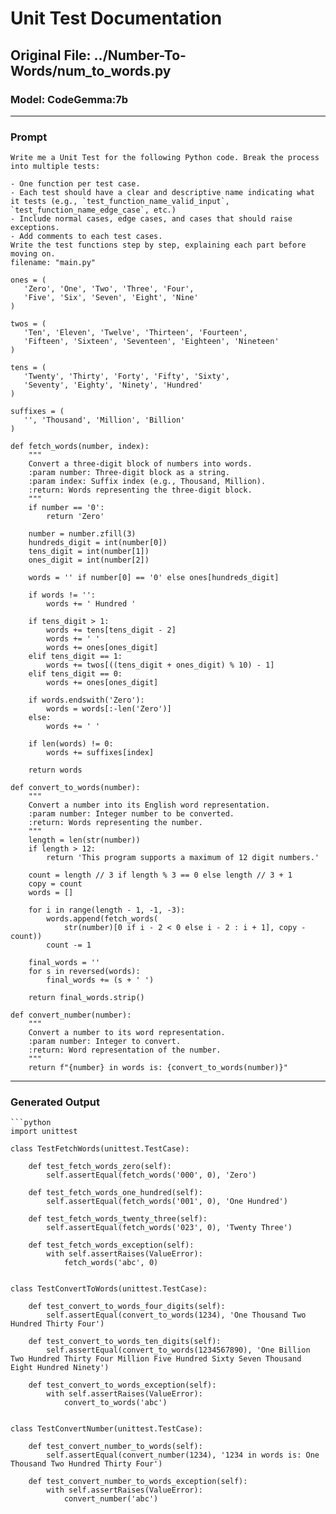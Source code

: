 # Unit Test Documentation
## Original File: ../Number-To-Words/num_to_words.py

### Model: CodeGemma:7b

<hr>

### Prompt

```
Write me a Unit Test for the following Python code. Break the process into multiple tests:

- One function per test case.
- Each test should have a clear and descriptive name indicating what it tests (e.g., `test_function_name_valid_input`, `test_function_name_edge_case`, etc.)
- Include normal cases, edge cases, and cases that should raise exceptions.
- Add comments to each test cases.
Write the test functions step by step, explaining each part before moving on.
filename: "main.py"

ones = (
   'Zero', 'One', 'Two', 'Three', 'Four',
   'Five', 'Six', 'Seven', 'Eight', 'Nine'
)

twos = (
   'Ten', 'Eleven', 'Twelve', 'Thirteen', 'Fourteen',
   'Fifteen', 'Sixteen', 'Seventeen', 'Eighteen', 'Nineteen'
)

tens = (
   'Twenty', 'Thirty', 'Forty', 'Fifty', 'Sixty',
   'Seventy', 'Eighty', 'Ninety', 'Hundred'
)

suffixes = (
   '', 'Thousand', 'Million', 'Billion'
)

def fetch_words(number, index):
    """
    Convert a three-digit block of numbers into words.
    :param number: Three-digit block as a string.
    :param index: Suffix index (e.g., Thousand, Million).
    :return: Words representing the three-digit block.
    """
    if number == '0': 
        return 'Zero'

    number = number.zfill(3)
    hundreds_digit = int(number[0])
    tens_digit = int(number[1])
    ones_digit = int(number[2])

    words = '' if number[0] == '0' else ones[hundreds_digit]

    if words != '':
        words += ' Hundred '

    if tens_digit > 1:
        words += tens[tens_digit - 2]
        words += ' '
        words += ones[ones_digit]
    elif tens_digit == 1:
        words += twos[((tens_digit + ones_digit) % 10) - 1]
    elif tens_digit == 0:
        words += ones[ones_digit]

    if words.endswith('Zero'):
        words = words[:-len('Zero')]
    else:
        words += ' '

    if len(words) != 0:
        words += suffixes[index]
      
    return words

def convert_to_words(number):
    """
    Convert a number into its English word representation.
    :param number: Integer number to be converted.
    :return: Words representing the number.
    """
    length = len(str(number))
    if length > 12:
        return 'This program supports a maximum of 12 digit numbers.'

    count = length // 3 if length % 3 == 0 else length // 3 + 1
    copy = count
    words = []

    for i in range(length - 1, -1, -3):
        words.append(fetch_words(
            str(number)[0 if i - 2 < 0 else i - 2 : i + 1], copy - count))
        count -= 1

    final_words = ''
    for s in reversed(words):
        final_words += (s + ' ')

    return final_words.strip()

def convert_number(number):
    """
    Convert a number to its word representation.
    :param number: Integer to convert.
    :return: Word representation of the number.
    """
    return f"{number} in words is: {convert_to_words(number)}"
```

<hr>

### Generated Output

```
```python
import unittest

class TestFetchWords(unittest.TestCase):

    def test_fetch_words_zero(self):
        self.assertEqual(fetch_words('000', 0), 'Zero')

    def test_fetch_words_one_hundred(self):
        self.assertEqual(fetch_words('001', 0), 'One Hundred')

    def test_fetch_words_twenty_three(self):
        self.assertEqual(fetch_words('023', 0), 'Twenty Three')

    def test_fetch_words_exception(self):
        with self.assertRaises(ValueError):
            fetch_words('abc', 0)


class TestConvertToWords(unittest.TestCase):

    def test_convert_to_words_four_digits(self):
        self.assertEqual(convert_to_words(1234), 'One Thousand Two Hundred Thirty Four')

    def test_convert_to_words_ten_digits(self):
        self.assertEqual(convert_to_words(1234567890), 'One Billion Two Hundred Thirty Four Million Five Hundred Sixty Seven Thousand Eight Hundred Ninety')

    def test_convert_to_words_exception(self):
        with self.assertRaises(ValueError):
            convert_to_words('abc')


class TestConvertNumber(unittest.TestCase):

    def test_convert_number_to_words(self):
        self.assertEqual(convert_number(1234), '1234 in words is: One Thousand Two Hundred Thirty Four')

    def test_convert_number_to_words_exception(self):
        with self.assertRaises(ValueError):
            convert_number('abc')
```
```